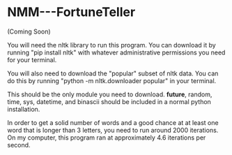 # NMM---FortuneTeller
(Coming Soon)

You will need the nltk library to run this program.
You can download it by running "pip install nltk" with whatever administrative permissions you need for your terminal. 


You will also need to download the "popular" subset of nltk data. 
You can do this by running "python -m nltk.downloader popular" in your terminal.


This should be the only module you need to download. 
__future__, random, time, sys, datetime, and binascii should be included in a normal python installation.


In order to get a solid number of words and a good chance at at least one word that is longer than 3 letters, you need to run around 2000 iterations.
On my computer, this program ran at approximately 4.6 iterations per second.
